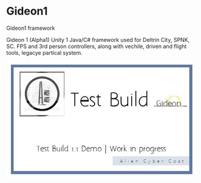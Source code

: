 # Gideon1
Gideon1 framework

Gideon 1 (Alpha1) Unity 1 Java/C# framework used for Deltrin City, SPNK, SC. FPS and 3rd person controllers, along with vechile, driven and flight tools, legacye partical system.


![alt text](https://github.com/AlienCyberCoat/Gideon1/blob/55751cf34a6f189f737e91dd35e5919bb40e893d/gideon1.jpg)
